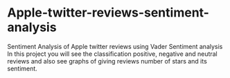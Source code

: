 # Apple-twitter-reviews-sentiment-analysis
Sentiment Analysis of Apple  twitter reviews using Vader Sentiment analysis
In this project you will see the classification positive, negative and neutral reviews and also see graphs of giving reviews number of stars and its sentiment.
